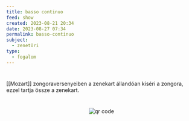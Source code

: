 ```yaml
---
title: basso continuo
feed: show
created: 2023-08-21 20:34
date: 2023-08-27 07:34
permalink: basso-continuo
subject:
  - zenetöri
type:
  - fogalom
---
```

#
[[Mozart]] zongoraversenyeiben a zenekart állandóan kíséri a zongora, ezzel tartja össze a zenekart.



#
<p style="text-align: center;"><img src="https://chart.googleapis.com/chart?cht=qr&chl=https://notes.andrasdenes.com/basso-continuo&chs=180x180&choe=UTF-8&chld=L|2" alt="qr code"></p>

